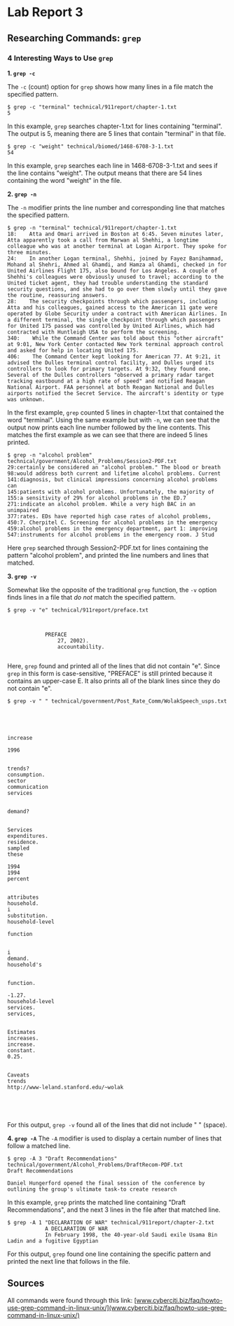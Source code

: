 # Lab Report 3
## Researching Commands: `grep`
### 4 Interesting Ways to Use `grep`
**1. `grep -c`**

The `-c` (count) option for `grep` shows how many lines in a file match the specified pattern.
```
$ grep -c "terminal" technical/911report/chapter-1.txt
5
```
In this example, `grep` searches chapter-1.txt for lines containing "terminal". The output is 5, meaning there are 5 lines that contain "terminal" in that file.
```
$ grep -c "weight" technical/biomed/1468-6708-3-1.txt
54
```
In this example, `grep` searches each line in 1468-6708-3-1.txt and sees if the line contains "weight". The output means that there are 54 lines containing the word "weight" in the file.


**2. `grep -n`**

The `-n` modifier prints the line number and corresponding line that matches the specified pattern.
```
$ grep -n "terminal" technical/911report/chapter-1.txt
18:    Atta and Omari arrived in Boston at 6:45. Seven minutes later, Atta apparently took a call from Marwan al Shehhi, a longtime colleague who was at another terminal at Logan Airport. They spoke for three minutes.
24:    In another Logan terminal, Shehhi, joined by Fayez Banihammad, Mohand al Shehri, Ahmed al Ghamdi, and Hamza al Ghamdi, checked in for United Airlines Flight 175, also bound for Los Angeles. A couple of Shehhi's colleagues were obviously unused to travel; according to the United ticket agent, they had trouble understanding the standard security questions, and she had to go over them slowly until they gave the routine, reassuring answers.
28:    The security checkpoints through which passengers, including Atta and his colleagues, gained access to the American 11 gate were operated by Globe Security under a contract with American Airlines. In a different terminal, the single checkpoint through which passengers for United 175 passed was controlled by United Airlines, which had contracted with Huntleigh USA to perform the screening.
340:    While the Command Center was told about this "other aircraft" at 9:01, New York Center contacted New York terminal approach control and asked for help in locating United 175.
406:    The Command Center kept looking for American 77. At 9:21, it advised the Dulles terminal control facility, and Dulles urged its controllers to look for primary targets. At 9:32, they found one. Several of the Dulles controllers "observed a primary radar target tracking eastbound at a high rate of speed" and notified Reagan National Airport. FAA personnel at both Reagan National and Dulles airports notified the Secret Service. The aircraft's identity or type was unknown.
```
In the first example, `grep` counted 5 lines in chapter-1.txt that contained the word "terminal". Using the same example but with `-n`, we can see that the output now prints each line number followed by the line contents. This matches the first example as we can see that there are indeed 5 lines printed.
```
$ grep -n "alcohol problem" technical/government/Alcohol_Problems/Session2-PDF.txt
29:certainly be considered an "alcohol problem." The blood or breath
98:would address both current and lifetime alcohol problems. Current
141:diagnosis, but clinical impressions concerning alcohol problems can
145:patients with alcohol problems. Unfortunately, the majority of
155:a sensitivity of 29% for alcohol problems in the ED.7
271:indicate an alcohol problem. While a very high BAC in an unimpaired
377:rates. EDs have reported high case rates of alcohol problems,
450:7. Cherpitel C. Screening for alcohol problems in the emergency
459:alcohol problems in the emergency department, part 1: improving
547:instruments for alcohol problems in the emergency room. J Stud
```
Here `grep` searched through Session2-PDF.txt for lines containing the pattern "alcohol problem", and printed the line numbers and lines that matched.

**3. `grep -v`**

Somewhat like the opposite of the traditional `grep` function, the `-v` option finds lines in a file that *do not* match the specified pattern.
```
$ grep -v "e" technical/911report/preface.txt



            PREFACE
                27, 2002).
                accountability.


```
Here, `grep` found and printed all of the lines that did not contain "e". Since `grep` in this form is case-sensitive, "PREFACE" is still printed because it contains an upper-case E. It also prints all of the blank lines since they do not contain "e".
```
$ grep -v " " technical/government/Post_Rate_Comm/WolakSpeech_usps.txt





increase

1996


trends?
consumption.
sector
communication
services


demand?


Services
expenditures.
residence.
sampled
these

1994
1994
percent


attributes
household.
i
substitution.
household-level

function


i
demand.
household's


function.

-1.27.
household-level
services.
services,


Estimates
increases.
increase.
constant.
0.25.


Caveats
trends
http://www-leland.stanford.edu/~wolak





```
For this output, `grep -v` found all of the lines that did not include " " (space).

**4. `grep -A`**
The `-A` modifier is used to display a certain number of lines that follow a matched line.
```
$ grep -A 3 "Draft Recommendations" technical/government/Alcohol_Problems/DraftRecom-PDF.txt
Draft Recommendations

Daniel Hungerford opened the final session of the conference by
outlining the group's ultimate task-to create research
```
In this example, `grep` prints the matched line containing "Draft Recommendations", and the next 3 lines in the file after that matched line.
```
$ grep -A 1 "DECLARATION OF WAR" technical/911report/chapter-2.txt
            A DECLARATION OF WAR
            In February 1998, the 40-year-old Saudi exile Usama Bin Ladin and a fugitive Egyptian
```
For this output, `grep` found one line containing the specific pattern and printed the next line that follows in the file.

## Sources
All commands were found through this link: [www.cyberciti.biz/faq/howto-use-grep-command-in-linux-unix/](www.cyberciti.biz/faq/howto-use-grep-command-in-linux-unix/)
